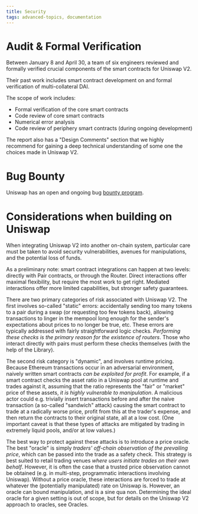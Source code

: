 ```yaml
---
title: Security
tags: advanced-topics, documentation
---
```


# Audit & Formal Verification

Between January 8 and April 30, a team of six engineers reviewed and formally verified crucial components of the smart contracts for Uniswap V2.

Their past work includes smart contract development on and formal verification of multi-collateral DAI.

The scope of work includes:

- Formal verification of the core smart contracts
- Code review of core smart contracts
- Numerical error analysis
- Code review of periphery smart contracts (during ongoing development)

The report also has a "Design Comments" section that we highly recommend for gaining a deep technical understanding of some one the choices made in Uniswap V2.

<InlineBoxLink title="Read the report" to="/audit.html" />

# Bug Bounty

Uniswap has an open and ongoing bug [bounty program](/bug-bounty).

# Considerations when building on Uniswap

When integrating Uniswap V2 into another on-chain system, particular care must be taken to avoid security vulnerabilities, avenues for manipulations, and the potential loss of funds.

As a preliminary note: smart contract integrations can happen at two levels: directly with <Link to='/docs/v2/smart-contracts/pair'>Pair</Link> contracts, or through the <Link to='/docs/v2/smart-contracts/router02'>Router</Link>. Direct interactions offer maximal flexibility, but require the most work to get right. Mediated interactions offer more limited capabilities, but stronger safety guarantees.

There are two primary categories of risk associated with Uniswap V2. The first involves so-called "static" errors: accidentally sending too many tokens to a pair during a swap (or requesting too few tokens back), allowing transactions to linger in the mempool long enough for the sender's expectations about prices to no longer be true, etc. These errors are typically addressed with fairly straightforward logic checks. _Performing these checks is the primary reason for the existence of routers_. Those who interact directly with pairs must perform these checks themselves (with the help of the <Link to='/docs/v2/smart-contracts/library'>Library</Link>).

The second risk category is "dynamic", and involves runtime pricing. Because Ethereum transactions occur in an adversarial environment, naively written smart contracts _can be exploited for profit_. For example, if a smart contract checks the asset ratio in a Uniswap pool at runtime and trades against it, assuming that the ratio represents the "fair" or "market" price of these assets, _it is highly vulnerable to manipulation_. A malicious actor could e.g. trivially insert transactions before and after the naive transaction (a so-called "sandwich" attack) causing the smart contract to trade at a radically worse price, profit from this at the trader's expense, and then return the contracts to their original state, all at a low cost. (One important caveat is that these types of attacks are mitigated by trading in extremely liquid pools, and/or at low values.)

The best way to protect against these attacks is to introduce a price oracle. The best "oracle" is simply _traders' off-chain observation of the prevailing price_, which can be passed into the trade as a safety check. This strategy is best suited to retail trading venues _where users initiate trades on their own behalf_. However, it is often the case that a trusted price observation cannot be obtained (e.g. in multi-step, programmatic interactions involving Uniswap). Without a price oracle, these interactions are forced to trade at whatever the (potentially manipulated) rate on Uniswap is. However, an oracle can bound manipulation, and is a sine qua non. Determining the ideal oracle for a given setting is out of scope, but for details on the Uniswap V2 approach to oracles, see <Link to='/docs/v2/core-concepts/oracles'>Oracles</Link>.
